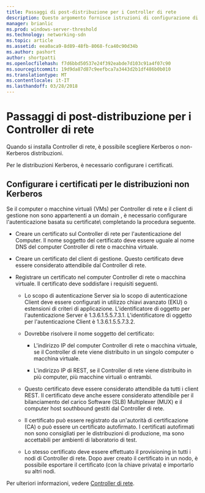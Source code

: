 ```yaml
---
title: Passaggi di post-distribuzione per i Controller di rete
description: Questo argomento fornisce istruzioni di configurazione di certificati per le distribuzioni non Kerberos di Controller di rete in Windows Server 2016 Datacenter.
manager: brianlic
ms.prod: windows-server-threshold
ms.technology: networking-sdn
ms.topic: article
ms.assetid: eea0aca9-8d89-48fb-8068-fca40c90d34b
ms.author: pashort
author: shortpatti
ms.openlocfilehash: f7d6bbd50537e24f392eabde7d103c91a4f07c90
ms.sourcegitcommit: 19d9da87d87c9eefbca7a3443d2b1df486b0b010
ms.translationtype: MT
ms.contentlocale: it-IT
ms.lasthandoff: 03/28/2018
---
```

# <a name="post-deployment-steps-for-network-controller"></a>Passaggi di post-distribuzione per i Controller di rete

Quando si installa Controller di rete, è possibile scegliere Kerberos o non-Kerberos distribuzioni.

Per le distribuzioni Kerberos, è necessario configurare i certificati.

## <a name="configure-certificates-for-non-kerberos-deployments"></a>Configurare i certificati per le distribuzioni non Kerberos

Se il computer o macchine virtuali \(VMs\) per Controller di rete e il client di gestione non sono appartenenti a un domain \, è necessario configurare l'autenticazione basata su certificate\ completando la procedura seguente.

- Creare un certificato sul Controller di rete per l'autenticazione del Computer. Il nome soggetto del certificato deve essere uguale al nome DNS del computer Controller di rete o macchina virtuale.

- Creare un certificato del client di gestione. Questo certificato deve essere considerato attendibile dal Controller di rete.
  
- Registrare un certificato nel computer Controller di rete o macchina virtuale. Il certificato deve soddisfare i requisiti seguenti.
  
    -  Lo scopo di autenticazione Server sia lo scopo di autenticazione Client deve essere configurati in utilizzo chiavi avanzato \(EKU\) o estensioni di criteri di applicazione. L'identificatore di oggetto per l'autenticazione Server è 1.3.6.1.5.5.7.3.1. L'identificatore di oggetto per l'autenticazione Client è 1.3.6.1.5.5.7.3.2.
  
    - Dovrebbe risolvere il nome soggetto del certificato:
  
        - L'indirizzo IP del computer Controller di rete o macchina virtuale, se il Controller di rete viene distribuito in un singolo computer o macchina virtuale.

        - L'indirizzo IP di REST, se il Controller di rete viene distribuito in più computer, più macchine virtuali o entrambi.
  
    - Questo certificato deve essere considerato attendibile da tutti i client REST. Il certificato deve anche essere considerato attendibile per il bilanciamento del carico Software (SLB) Multiplexer (MUX) e il computer host southbound gestiti dal Controller di rete.
  
    - Il certificato può essere registrato da un'autorità di certificazione (CA) o può essere un certificato autofirmato. I certificati autofirmati non sono consigliati per le distribuzioni di produzione, ma sono accettabili per ambienti di laboratorio di test.
  
    - Lo stesso certificato deve essere effettuato il provisioning in tutti i nodi di Controller di rete. Dopo aver creato il certificato in un nodo, è possibile esportare il certificato (con la chiave privata) e importarlo su altri nodi.

Per ulteriori informazioni, vedere [Controller di rete](Network-Controller.md).
